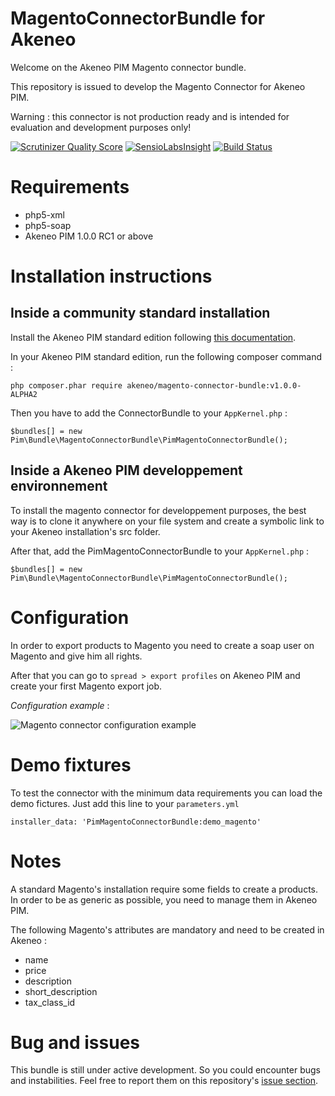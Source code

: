 # MagentoConnectorBundle for Akeneo

Welcome on the Akeneo PIM Magento connector bundle.

This repository is issued to develop the Magento Connector for Akeneo PIM.

Warning : this connector is not production ready and is intended for evaluation and development purposes only!

[![Scrutinizer Quality Score](https://scrutinizer-ci.com/g/akeneo/MagentoConnectorBundle/badges/quality-score.png?s=f2f90f8746e80dc5a1e422156672bd3b0bb6658f)](https://scrutinizer-ci.com/g/akeneo/MagentoConnectorBundle/)
[![SensioLabsInsight](https://insight.sensiolabs.com/projects/2f3066f2-316f-4ed1-8df0-f48d7a1d7f12/mini.png)](https://insight.sensiolabs.com/projects/2f3066f2-316f-4ed1-8df0-f48d7a1d7f12)
[![Build Status](https://travis-ci.org/akeneo/MagentoConnectorBundle.png?branch=master)](https://travis-ci.org/akeneo/MagentoConnectorBundle)

# Requirements

 - php5-xml
 - php5-soap
 - Akeneo PIM 1.0.0 RC1 or above

# Installation instructions

## Inside a community standard installation

Install the Akeneo PIM standard edition following [this documentation](https://github.com/akeneo/pim-community-standard).

In your Akeneo PIM standard edition, run the following composer command :

    php composer.phar require akeneo/magento-connector-bundle:v1.0.0-ALPHA2

Then you have to add the ConnectorBundle to your `AppKernel.php` :

    $bundles[] = new Pim\Bundle\MagentoConnectorBundle\PimMagentoConnectorBundle();

## Inside a Akeneo PIM developpement environnement

To install the magento connector for developpement purposes, the best way is to clone it anywhere on your file system and create a symbolic link to your Akeneo installation's src folder.

After that, add the PimMagentoConnectorBundle to your `AppKernel.php` :

    $bundles[] = new Pim\Bundle\MagentoConnectorBundle\PimMagentoConnectorBundle();

# Configuration

In order to export products to Magento you need to create a soap user on Magento and give him all rights.

After that you can go to `spread > export profiles` on Akeneo PIM and create your first Magento export job.

*Configuration example* :

![Magento connector configuration example](http://i.imgur.com/thNNxtO.png)

# Demo fixtures

To test the connector with the minimum data requirements you can load the demo fictures. Just add this line to your `parameters.yml`

    installer_data: 'PimMagentoConnectorBundle:demo_magento'

# Notes

A standard Magento's installation require some fields to create a products. In order to be as generic as possible, you need to manage them in Akeneo PIM.

The following Magento's attributes are mandatory and need to be created in Akeneo :

- name
- price
- description
- short_description
- tax_class_id

# Bug and issues

This bundle is still under active development. So you could encounter bugs and instabilities. Feel free to report them on this repository's [issue section](https://github.com/akeneo/MagentoConnectorBundle/issues).
